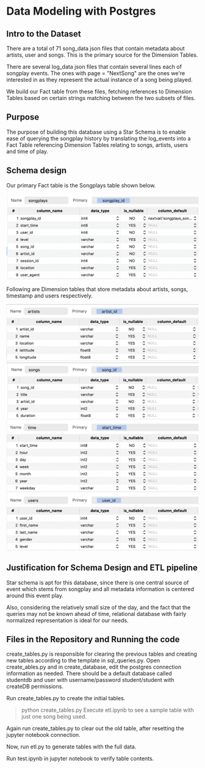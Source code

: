 # Data Modeling with Postgres

## Intro to the Dataset
There are a total of 71 song_data json files that contain metadata 
about artists, user and songs. This is the primary source for the 
Dimension Tables.

There are several log_data json files that contain several lines each
of songplay events. The ones with page = "NextSong" are the ones we're 
interested in as they represent the actual instance of a song being played.

We build our Fact table from these files, fetching references to Dimension
Tables based on certain strings matching between the two subsets of files.

## Purpose
The purpose of building this database using a Star Schema is to enable 
ease of querying the songplay history by translating the log_events into a Fact
Table referencing Dimension Tables relating to songs, artists, users and time of play.


## Schema design

Our primary Fact table is the Songplays table shown below.  

![songplays](assets/songplays.png)

Following are Dimension tables that store metadata about artists, songs, 
timestamp and users respectively.

![artists](assets/artists.png)
![songs](assets/songs.png)
![time](assets/time.png)
![users](assets/users.png)


## Justification for Schema Design and ETL pipeline
Star schema is apt for this database, since there is one central source
of event which stems from songplay and all metadata information is centered
around this event play.

Also, considering the relatively small size of the day, and the fact that 
the queries may not be known ahead of time, relational database with fairly
normalized representation is ideal for our needs.

## Files in the Repository and Running the code
create_tables.py is responsible for clearing the previous tables
and creating new tables according to the template in sql_queries.py.
Open create_ables.py and in create_database, edit the postgres connection
information as needed. There should be a default database called studentdb
and user with username/password student/student with createDB permissions.

Run create_tables.py to create the initial tables.
> python create_tables.py
Execute etl.ipynb to see a sample table with just one song being used.

Again run create_tables.py to clear out the old table, after resetting
the jupyter notebook connection.

Now, run etl.py to generate tables with the full data.

Run test.ipynb in jupyter notebook to verify table contents.